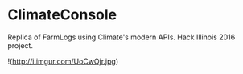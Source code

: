 # ClimateConsole
Replica of FarmLogs using Climate's modern APIs. Hack Illinois 2016 project.

!(http://i.imgur.com/UoCwOjr.jpg)

